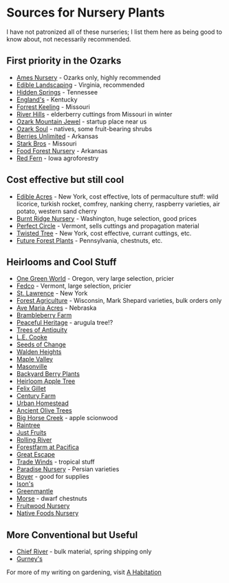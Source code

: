 # Sources for Nursery Plants

I have not patronized all of these nurseries; I list them here as being good to know about, not necessarily recommended. 

## First priority in the Ozarks

- [Ames Nursery](http://www.amesorchardandnursery.com/) - Ozarks only, highly recommended  
- [Edible Landscaping](https://ediblelandscaping.com/) - Virginia, recommended    
- [Hidden Springs](http://www.hiddenspringsnursery.com/) - Tennessee   
- [England's](http://www.nuttrees.net/) - Kentucky     
- [Forrest Keeling](https://www.fknursery.com/) - Missouri   
- [River Hills](https://www.riverhillsharvest.com/) - elderberry cuttings from Missouri in winter    
- [Ozark Mountain Jewel](https://ozarkmountainjewel.com/) - startup place near us    
- [Ozark Soul](http://www.ozarksoul.com/) - natives, some fruit-bearing shrubs    
- [Berries Unlimited](http://www.berriesunlimited.com/) - Arkansas    
- [Stark Bros](http://www.starkbros.com/) - Missouri    
- [Food Forest Nursery](https://foodforestnursery.com/) - Arkansas    
- [Red Fern](http://www.redfernfarm.com/) - Iowa agroforestry    

## Cost effective but still cool

- [Edible Acres](http://www.edibleacres.org/) - New York, cost effective, lots of permaculture stuff: wild licorice, turkish rocket, comfrey, nanking cherry, raspberry varieties, air potato, western sand cherry   
- [Burnt Ridge Nursery](http://www.burntridgenursery.com) - Washington, huge selection, good prices    
- [Perfect Circle](https://www.perfectcircle.farm/) - Vermont, sells cuttings and propagation material    
- [Twisted Tree](https://www.twisted-tree.net/) - New York, cost effective, currant cuttings, etc.     
- [Future Forest Plants](https://www.futureforestplants.com/) - Pennsylvania, chestnuts, etc.

## Heirlooms and Cool Stuff

- [One Green World](https://onegreenworld.com/) - Oregon, very large selection, pricier    
- [Fedco](https://fedcoseeds.com/trees/) - Vermont, large selection, pricier    
- [St. Lawrence](https://stlawrencenurseries.com/) - New York    
- [Forest Agriculture](https://www.forestag.com) - Wisconsin, Mark Shepard varieties, bulk orders only    
- [Ave Maria Acres](https://www.avemariaacres.com/) - Nebraska    
- [Brambleberry Farm](https://www.brambleberryfarm.org/)
- [Peaceful Heritage](https://peacefulheritage.com/) - arugula tree!?   
- [Trees of Antiquity](http://www.treesofantiquity.com/)     
- [L.E. Cooke](http://www.lecooke.com/cms/home.html)    
- [Seeds of Change](http://www.seedsofchange.com/home.aspx)    
- [Walden Heights](http://waldenheightsnursery.com/)    
- [Maple Valley](http://maplevalleyorchards.com/Pages/Home.aspx)    
- [Masonville](http://www.masonvilleorchard.com/scionwood.htm)    
- [Backyard Berry Plants](http://backyardberryplants.com/index.htm)    
- [Heirloom Apple Tree](http://heirloomappletree.com/)    
- [Felix Gillet](http://felixgillet.org/)    
- [Century Farm](http://centuryfarmorchards.com/)    
- [Urban Homestead](http://oldvaapples.com/)    
- [Ancient Olive Trees](https://www.ancientolivetrees.com/)      
- [Big Horse Creek](http://bighorsecreekfarm.com/) - apple scionwood    
- [Raintree](https://raintreenursery.com/)
- [Just Fruits](https://justfruitsandexotics.com/)
- [Rolling River](https://www.rollingrivernursery.com/index.php)
- [Forestfarm at Pacifica](https://www.forestfarm.com/)
- [Great Escape](https://greatescapefarms.com/)
- [Trade Winds](http://www.tradewindsfruit.com/) - tropical stuff    
- [Paradise Nursery](https://paradisenursery.com/) - Persian varieties    
- [Boyer](https://www.boyernurseries.com/) - good for supplies    
- [Ison's](https://www.isons.com/)    
- [Greenmantle](http://greenmantlenursery.com/)    
- [Morse](https://morsenursery.com/) - dwarf chestnuts    
- [Fruitwood Nursery](https://fruitwoodnursery.com/)    
- [Native Foods Nursery](https://nativefoodsnursery.com/)     

## More Conventional but Useful

- [Chief River](https://www.chiefrivernursery.com/) - bulk material, spring shipping only    
- [Gurney's](http://www.gurneys.com/)     

For more of my writing on gardening, visit [A Habitation](http://habitation.substack.com)

